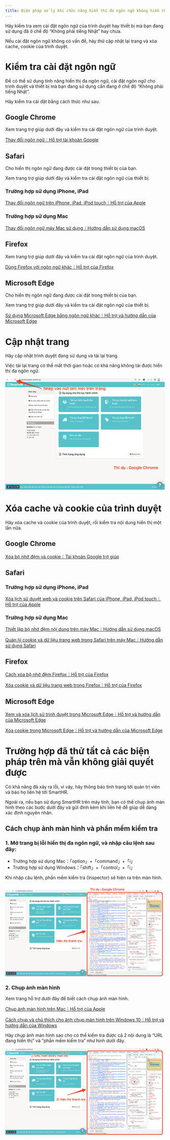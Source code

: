 ```yaml
---
title: Biện pháp xử lý khi chức năng hiển thị đa ngôn ngữ không hiển thị đúng?
---
```

Hãy kiểm tra xem cài đặt ngôn ngữ của trình duyệt hay thiết bị mà bạn đang sử dụng đã ở chế độ “Không phải tiếng Nhật” hay chưa.

Nếu cài đặt ngôn ngữ không có vấn đề, hãy thử cập nhật lại trang và xóa cache, cookie của trình duyệt.

# Kiểm tra cài đặt ngôn ngữ

Để có thể sử dụng tính năng hiển thị đa ngôn ngữ, cài đặt ngôn ngữ cho trình duyệt và thiết bị mà bạn đang sử dụng cần đang ở chế độ “Không phải tiếng Nhật”.

Hãy kiểm tra cài đặt bằng cách thức như sau.

## Google Chrome

Xem trang trợ giúp dưới đây và kiểm tra cài đặt ngôn ngữ của trình duyệt.

[Thay đổi ngôn ngữ｜Hỗ trợ tài khoản Google](https://support.google.com/accounts/answer/32047?hl=vi)

## Safari

Cho hiển thị ngôn ngữ đang được cài đặt trong thiết bị của bạn.

Xem trang trợ giúp dưới đây và kiểm tra cài đặt ngôn ngữ của thiết bị.

### Trường hợp sử dụng iPhone, iPad

[Thay đổi ngôn ngữ trên iPhone, iPad, iPod touch｜Hỗ trợ của Apple](https://support.apple.com/vi-vn/HT204031)

### Trường hợp sử dụng Mac

[Thay đổi ngôn ngữ máy Mac sử dụng｜Hướng dẫn sử dụng macOS](https://support.apple.com/vi-vn/guide/mac-help/mh26684/mac)

## Firefox

Xem trang trợ giúp dưới đây và kiểm tra cài đặt ngôn ngữ của trình duyệt.

[Dùng Firefox với ngôn ngữ khác｜Hỗ trợ của Firefox](https://support.mozilla.org/vi/kb/use-firefox-interface-other-languages-language-pack)

## Microsoft Edge

Cho hiển thị ngôn ngữ đang được cài đặt trong thiết bị của bạn.

Xem trang trợ giúp dưới đây và kiểm tra cài đặt ngôn ngữ của thiết bị.

[Sử dụng Microsoft Edge bằng ngôn ngữ khác｜Hỗ trợ và hướng dẫn của Microsoft Edge](https://support.microsoft.com/vi-vn/microsoft-edge/%E5%88%A5%E3%81%AE%E8%A8%80%E8%AA%9E%E3%81%A7-microsoft-edge-%E3%82%92%E4%BD%BF%E7%94%A8%E3%81%99%E3%82%8B-4da8b5e0-11ce-7ea4-81d7-4e332eec551f)

# Cập nhật trang

Hãy cập nhật trình duyệt đang sử dụng và tải lại trang.

Việc tải lại trang có thể mất thời gian hoặc có khả năng không tải được hiển thị đa ngôn ngữ.

![mceclip3.png](./mceclip3.png)

# Xóa cache và cookie của trình duyệt

Hãy xóa cache và cookie của trình duyệt, rồi kiểm tra nội dung hiển thị một lần nữa.

## Google Chrome

[Xóa bộ nhớ đệm và cookie｜Tài khoản Google trợ giúp](https://support.google.com/accounts/answer/32050?co=GENIE.Platform%3DDesktop&hl=vi)

## Safari

### Trường hợp sử dụng iPhone, iPad

[Xóa lịch sử duyệt web và cookie trên Safari của iPhone, iPad, iPod touch｜Hỗ trợ của Apple](https://support.apple.com/vi-vn/HT201265)

### Trường hợp sử dụng Mac

[Thiết lập bộ nhớ đệm nội dung trên máy Mac｜Hướng dẫn sử dụng macOS](https://support.apple.com/vi-vn/guide/mac-help/mchl3b6c3720/mac)

[Quản lý cookie và dữ liệu trang web trong Safari trên máy Mac｜Hướng dẫn sử dụng Safari](https://support.apple.com/vi-vn/guide/safari/sfri11471/13.0/mac/10.15)

## Firefox

[Cách xóa bộ nhớ đệm Firefox｜Hỗ trợ của Firefox](https://support.mozilla.org/vi/kb/how-clear-firefox-cache)

[Xóa cookie và dữ liệu trang web trong Firefox｜Hỗ trợ của Firefox](https://support.mozilla.org/vi/kb/clear-cookies-and-site-data-firefox)

## Microsoft Edge

[Xem và xóa lịch sử trình duyệt trong Microsoft Edge｜Hỗ trợ và hướng dẫn của Microsoft Edge](https://support.microsoft.com/vi-vn/microsoft-edge/microsoft-edge-%E3%81%AE%E9%96%B2%E8%A6%A7%E5%B1%A5%E6%AD%B4%E3%82%92%E8%A1%A8%E7%A4%BA%E3%81%BE%E3%81%9F%E3%81%AF%E5%89%8A%E9%99%A4%E3%81%99%E3%82%8B-00cf7943-a9e1-975a-a33d-ac10ce454ca4)

[Xóa cookie trong Microsoft Edge｜Hỗ trợ và hướng dẫn của Microsoft Edge](https://support.microsoft.com/vi-vn/microsoft-edge/microsoft-edge-%E3%81%A7-cookie-%E3%82%92%E5%89%8A%E9%99%A4%E3%81%99%E3%82%8B-63947406-40ac-c3b8-57b9-2a946a29ae09)

# Trường hợp đã thử tất cả các biện pháp trên mà vẫn không giải quyết được

Có khả năng đã xảy ra lỗi, vì vậy, hãy thông báo tình trạng tới quản trị viên và báo họ liên hệ tới SmartHR.

Ngoài ra, nếu bạn sử dụng SmartHR trên máy tính, bạn có thể chụp ảnh màn hình theo các bước dưới đây và gửi đính kèm khi liên hệ để giúp dễ dàng xác định nguyên nhân.

## Cách chụp ảnh màn hình và phần mềm kiểm tra

### 1\. **Mở trang bị lỗi hiển thị đa ngôn ngữ, và nhập câu lệnh sau đây:**

- Trường hợp sử dụng Mac：「option」+「command」+「i」
- Trường hợp sử dụng Windows：「shift」+「control」+「i」

Khi nhập câu lệnh, phần mềm kiểm tra (Inspector) sẽ hiện ra trên màn hình.

![mceclip4.png](./mceclip4.png)

### 2\. Chụp ảnh màn hình

Xem trang hỗ trợ dưới đây để biết cách chụp ảnh màn hình.

[Chụp ảnh màn hình trên Mac｜Hỗ trợ của Apple](https://support.apple.com/vi-vn/HT201361)

[Cách chụp và chú thích cho ảnh chụp màn hình trên Windows 10｜Hỗ trợ và hướng dẫn của Windows](https://support.microsoft.com/vi-vn/windows/windows-10-%E3%81%A7%E3%82%B9%E3%82%AF%E3%83%AA%E3%83%BC%E3%83%B3%E3%82%B7%E3%83%A7%E3%83%83%E3%83%88%E3%82%92%E5%8F%96%E5%BE%97%E3%81%97%E3%81%A6%E3%82%B3%E3%83%A1%E3%83%B3%E3%83%88%E3%82%92%E8%BF%BD%E5%8A%A0%E3%81%99%E3%82%8B%E6%96%B9%E6%B3%95-ca08e124-cc30-2579-3e55-6db63e36fbb9)

Hãy chụp ảnh màn hình sao cho có thể kiểm tra được cả 2 nội dung là “URL đang hiển thị” và “phần mềm kiểm tra” như hình dưới đây.

![mceclip5.png](./mceclip5.png)
